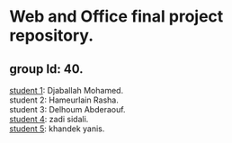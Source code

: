# Web and Office final project repository.

## group Id: 40.
[student 1](https://github.com/0xhakiim): Djaballah Mohamed.  
student 2: Hameurlain Rasha.  
student 3: Delhoum Abderaouf.  
[student 4](https://github.com/Sidali0623): zadi sidali.  
[student 5](https://github.com/L0bya): khandek yanis.  

